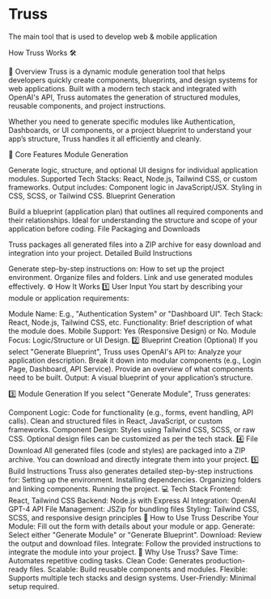 # Truss
The main tool that is used to develop web &amp; mobile application

How Truss Works 🛠️

🚀 Overview
Truss is a dynamic module generation tool that helps developers quickly create components, blueprints, and design systems for web applications. Built with a modern tech stack and integrated with OpenAI's API, Truss automates the generation of structured modules, reusable components, and project instructions.

Whether you need to generate specific modules like Authentication, Dashboards, or UI components, or a project blueprint to understand your app’s structure, Truss handles it all efficiently and cleanly.

🎯 Core Features
Module Generation

Generate logic, structure, and optional UI designs for individual application modules.
Supported Tech Stacks:
React, Node.js, Tailwind CSS, or custom frameworks.
Output includes:
Component logic in JavaScript/JSX.
Styling in CSS, SCSS, or Tailwind CSS.
Blueprint Generation

Build a blueprint (application plan) that outlines all required components and their relationships.
Ideal for understanding the structure and scope of your application before coding.
File Packaging and Downloads

Truss packages all generated files into a ZIP archive for easy download and integration into your project.
Detailed Build Instructions

Generate step-by-step instructions on:
How to set up the project environment.
Organize files and folders.
Link and use generated modules effectively.
⚙️ How It Works
1️⃣ User Input
You start by describing your module or application requirements:

Module Name: E.g., "Authentication System" or "Dashboard UI".
Tech Stack: React, Node.js, Tailwind CSS, etc.
Functionality: Brief description of what the module does.
Mobile Support: Yes (Responsive Design) or No.
Module Focus: Logic/Structure or UI Design.
2️⃣ Blueprint Creation (Optional)
If you select "Generate Blueprint", Truss uses OpenAI's API to:
Analyze your application description.
Break it down into modular components (e.g., Login Page, Dashboard, API Service).
Provide an overview of what components need to be built.
Output: A visual blueprint of your application’s structure.

3️⃣ Module Generation
If you select "Generate Module", Truss generates:

Component Logic:
Code for functionality (e.g., forms, event handling, API calls).
Clean and structured files in React, JavaScript, or custom frameworks.
Component Design:
Styles using Tailwind CSS, SCSS, or raw CSS.
Optional design files can be customized as per the tech stack.
4️⃣ File Download
All generated files (code and styles) are packaged into a ZIP archive.
You can download and directly integrate them into your project.
5️⃣ Build Instructions
Truss also generates detailed step-by-step instructions for:
Setting up the environment.
Installing dependencies.
Organizing folders and linking components.
Running the project.
💻 Tech Stack
Frontend: React, Tailwind CSS
Backend: Node.js with Express
AI Integration: OpenAI GPT-4 API
File Management: JSZip for bundling files
Styling: Tailwind CSS, SCSS, and responsive design principles
🔧 How to Use Truss
Describe Your Module:
Fill out the form with details about your module or app.
Generate:
Select either "Generate Module" or "Generate Blueprint".
Download:
Review the output and download files.
Integrate:
Follow the provided instructions to integrate the module into your project.
🌟 Why Use Truss?
Save Time: Automates repetitive coding tasks.
Clean Code: Generates production-ready files.
Scalable: Build reusable components and modules.
Flexible: Supports multiple tech stacks and design systems.
User-Friendly: Minimal setup required.
